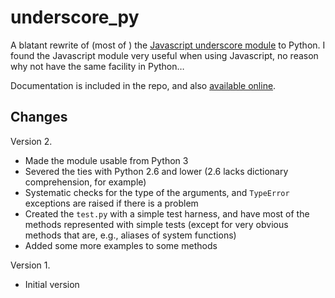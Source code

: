 # underscore_py
A blatant rewrite of (most of ) the [Javascript underscore module](http://underscorejs.org/) to Python. I found the Javascript module very useful when using Javascript, no reason why not have the same facility in Python…

Documentation is included in the repo, and also [available online](https://cdn.rawgit.com/iherman/underscore_py/master/Doc/build/html/index.html).

## Changes

Version 2.
* Made the module usable from Python 3
* Severed the ties with Python 2.6 and lower (2.6 lacks dictionary comprehension, for example)
* Systematic checks for the type of the arguments, and ``TypeError`` exceptions are raised if there is a problem
* Created the ``test.py`` with a simple test harness, and have most of the methods represented with simple tests (except for very obvious methods that are, e.g., aliases of system functions)
* Added some more examples to some methods

Version 1.
* Initial version
